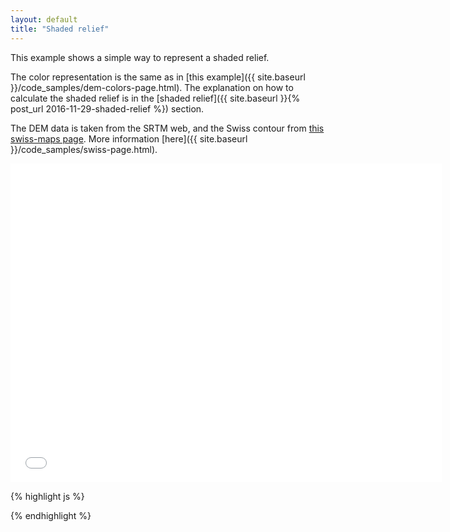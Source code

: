 ```yaml
---
layout: default
title: "Shaded relief"
---
```


This example shows a simple way to represent a shaded relief.

The color representation is the same as in [this example]({{ site.baseurl }}/code_samples/dem-colors-page.html). The explanation on how to calculate the shaded relief is in the [shaded relief]({{ site.baseurl }}{% post_url 2016-11-29-shaded-relief %}) section.

The DEM data is taken from the SRTM web, and the Swiss contour from [this swiss-maps page](https://github.com/interactivethings/swiss-maps). More information [here]({{ site.baseurl }}/code_samples/swiss-page.html).

<iframe frameborder="no" border="0" scrolling="no" marginwidth="0" marginheight="0" width="690" height="510" src="{{ site.baseurl }}/code_samples/dem-shaded.html"></iframe>

{% highlight js %}
<!DOCTYPE html>
<meta charset="utf-8">
<style>

</style>
<body>

<script src="https://d3js.org/d3.v4.min.js"></script>
<script src="geotiff.min.js"></script>
<script src="http://d3js.org/topojson.v1.min.js"></script>
<script>
var width = 680,
    height = 500;

var projection = d3.geoAzimuthalEqualArea()
    .rotate([-8.2, -46.8])
    .translate([width/2, height/2])
    .scale(12000);

var canvas = d3.select("body").append("canvas")
    .attr("width", width)
    .attr("height", height);

var context = canvas.node().getContext("2d");
d3.request("swiss.tiff")
  .responseType('arraybuffer')
  .get(function(error, tiffData){
d3.json("swiss.json", function(error, topojsonData) {
  var countries = topojson.feature(topojsonData, topojsonData.objects.country);

  var path = d3.geoPath()
      .projection(projection).context(context);

  var tiff = GeoTIFF.parse(tiffData.response);
  var image = tiff.getImage();
  var rasters = image.readRasters();
  var tiepoint = image.getTiePoints()[0];
  var pixelScale = image.getFileDirectory().ModelPixelScale;
  var geoTransform = [tiepoint.x, pixelScale[0], 0, tiepoint.y, 0, -1*pixelScale[1]];
  var invGeoTransform = [-geoTransform[0]/geoTransform[1], 1/geoTransform[1],0,-geoTransform[3]/geoTransform[5],0,1/geoTransform[5]];

  var altData = new Array(image.getHeight());
  for (var j = 0; j<image.getHeight(); j++){
      altData[j] = new Array(image.getWidth());
      for (var i = 0; i<image.getWidth(); i++){
          altData[j][i] = rasters[0][i + j*image.getWidth()];
      }
  }

  //Calculate shaded Relief. Outside the first loop, to be able to put it in a function
  var azimuth = 315;
  var angleAltitude = 45;
  var azimuthrad = azimuth*Math.PI / 180;
  var altituderad = angleAltitude*Math.PI / 180;

  var shadedData = new Array(image.getHeight());
  for (var j = 0; j<image.getHeight(); j++){
    shadedData[j] = new Array(image.getWidth());
    for (var i = 0; i<image.getWidth(); i++){
      var gradX, gradY;
      if(i==0) gradX = altData[j][i+1] - altData[j][i];
      else if(i==image.getWidth()-1) gradX = altData[j][i] - altData[j][i-1];
      else gradX = (altData[j][i+1] - altData[j][i])/2 + (altData[j][i] - altData[j][i-1])/2;

      if(j==0) gradY = altData[j+1][i] - altData[j][i];
      else if(j==image.getHeight()-1) gradY = altData[j][i] - altData[j-1][i];
      else gradY = (altData[j+1][i] - altData[j][i])/2 + (altData[j][i] - altData[j-1][i])/2;

      var slope = Math.PI/2 - Math.atan(Math.sqrt(gradX*gradX + gradY*gradY));
      var aspect = Math.atan2(-gradY, gradX);

      shadedData[j][i] = Math.sin(altituderad) * Math.sin(slope)
        + Math.cos(altituderad) * Math.cos(slope)
        * Math.cos(azimuthrad - aspect);
    }
  }

  var canvasShaded = d3.select("body").append("canvas")
      .attr("width", width)
      .attr("height", height)
      .style("display","none");

  var contextShaded = canvasShaded.node().getContext("2d");

  var idShaded = contextShaded.createImageData(width,height);
  var dataShaded = idShaded.data;
  var posShaded = 0;
  for(var j = 0; j<height; j++){
    for(var i = 0; i<width; i++){
      var pointCoords = projection.invert([i,j]);
      var px = invGeoTransform[0] + pointCoords[0]* invGeoTransform[1];
      var py = invGeoTransform[3] + pointCoords[1] * invGeoTransform[5];

      var shadedValue;
      if(Math.floor(px) >= 0 && Math.ceil(px) < image.getWidth() && Math.floor(py) >= 0 && Math.ceil(py) < image.getHeight()){
        shadedValue = 255*(1+shadedData[Math.floor(py)][Math.floor(px)])/2;

      } else {
        shadedValue = 255;
      }
      dataShaded[posShaded]   = shadedValue;
      dataShaded[posShaded+1]   = shadedValue;
      dataShaded[posShaded+2]   = shadedValue;
      dataShaded[posShaded+3]   = 255 - shadedValue;

      posShaded=posShaded+4;
    }
  }

  contextShaded.putImageData( idShaded, 0, 0);

  context.drawImage(canvasShaded.node(), 0, 0);

  context.globalAlpha = 0.7;
  context.fillStyle = '#ffffff';
  context.fillRect(0,0,width,height);
  context.fill();
  context.globalAlpha = 1;

  //Creating the color scale https://github.com/santilland/plotty/blob/master/src/plotty.js
  var cs_def = {positions:[0, 0.2, 0.4, 0.6, 0.8, 1], colors:["#c9d5a6", "#7fa67a", "#976a2f", "#79750a", "#7ab5e3", "#fefefe"]};
  var scaleWidth = 256;
  var canvasColorScale = d3.select("body").append("canvas")
      .attr("width", scaleWidth)
      .attr("height", 1)
      ;//.style("display","none");
  var contextColorScale = canvasColorScale.node().getContext("2d");
  var gradient = contextColorScale.createLinearGradient(0, 0, scaleWidth, 1);

  for (var i = 0; i < cs_def.colors.length; ++i) {
    gradient.addColorStop(cs_def.positions[i], cs_def.colors[i]);
  }
  contextColorScale.fillStyle = gradient;
  contextColorScale.fillRect(0, 0, scaleWidth, 1);

  var csImageData = contextColorScale.getImageData(0, 0, scaleWidth, 1).data;

  //Drawing the image

  var canvasRaster = d3.select("body").append("canvas")
      .attr("width", width)
      .attr("height", height)
      .style("display","none");

  var contextRaster = canvasRaster.node().getContext("2d");

  var id = contextRaster.createImageData(width,height);
  var data = id.data;
  var pos = 0;
  for(var j = 0; j<height; j++){
    for(var i = 0; i<width; i++){
      var pointCoords = projection.invert([i,j]);
      var px = invGeoTransform[0] + pointCoords[0]* invGeoTransform[1];
      var py = invGeoTransform[3] + pointCoords[1] * invGeoTransform[5];

      var value;
      if(Math.floor(px) >= 0 && Math.ceil(px) < image.getWidth() && Math.floor(py) >= 0 && Math.ceil(py) < image.getHeight()){
        //https://en.wikipedia.org/wiki/Bilinear_interpolation
        var dist1 = (Math.ceil(px)-px)*(Math.ceil(py)-py);
        var dist2 = (px-Math.floor(px))*(Math.ceil(py)-py);
        var dist3 = (Math.ceil(px)-px)*(py-Math.floor(py));
        var dist4 = (px-Math.floor(px))*(py-Math.floor(py));
        if (dist1 != 0 || dist2!=0 || dist3!=0 || dist4!=0){
          value = altData[Math.floor(py)][Math.floor(px)]*dist1+
          altData[Math.floor(py)][Math.ceil(px)]*dist2 +
          altData[Math.ceil(py)][Math.floor(px)]*dist3 +
          altData[Math.ceil(py)][Math.ceil(px)]*dist4;
        } else {
          value = altData[Math.floor(py)][Math.floor(px)];
        }
      } else {
        value = -999;
      }
        var c = Math.round((scaleWidth-1) * ((value - 200)/3900));
        var alpha = 255;
        if(c<0) c=0;
        if(c>=scaleWidth) c=scaleWidth-1;
        data[pos]   = csImageData[c*4];;
        data[pos+1]   = csImageData[c*4+1];
        data[pos+2]   = csImageData[c*4+2];
        data[pos+3]   = alpha;
        pos = pos + 4

    }
  }
  contextRaster.putImageData( id, 0, 0);
  context.save();
  context.beginPath();
  path(countries);
  context.clip();

  context.drawImage(canvasRaster.node(), 0, 0);
  context.globalAlpha = 0.5;
  context.drawImage(canvasShaded.node(), 0, 0);
  context.restore();


  context.beginPath();
  context.strokeStyle = "#777";
  path(countries);
  context.stroke();

});
});
</script>

</body>
{% endhighlight %}
